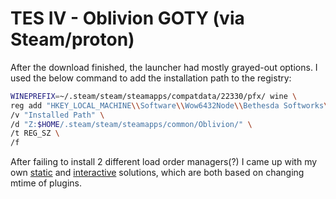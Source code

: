 # TES IV - Oblivion GOTY (via Steam/proton)

After the download finished, the launcher had mostly grayed-out options. I used the below command to add the installation path to the registry:

```sh
WINEPREFIX=~/.steam/steam/steamapps/compatdata/22330/pfx/ wine \
reg add "HKEY_LOCAL_MACHINE\\Software\\Wow6432Node\\Bethesda Softworks\\Oblivion" \
/v "Installed Path" \
/d "Z:$HOME/.steam/steam/steamapps/common/Oblivion/" \
/t REG_SZ \
/f
```

After failing to install 2 different load order managers(?) I came up with my own [static](./static.sh) and [interactive](./interactive.py) solutions, which are both based on changing mtime of plugins.
